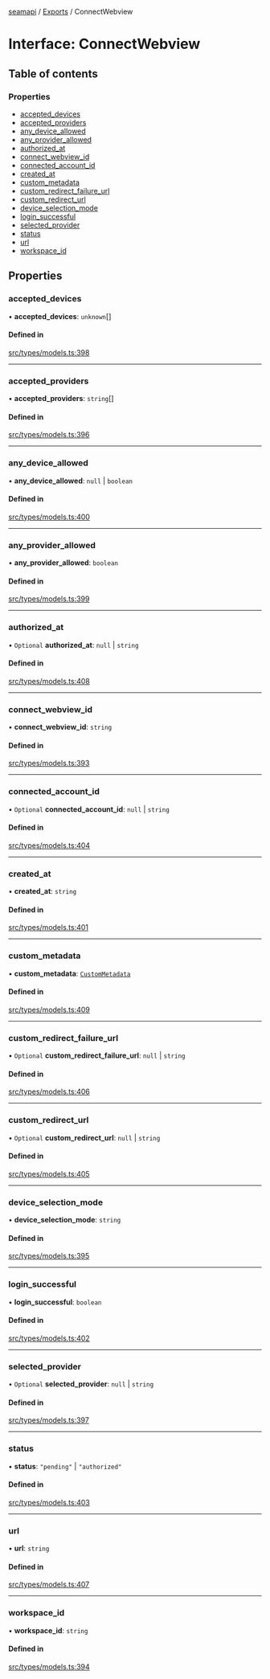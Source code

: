 [seamapi](../README.md) / [Exports](../modules.md) / ConnectWebview

# Interface: ConnectWebview

## Table of contents

### Properties

- [accepted\_devices](ConnectWebview.md#accepted_devices)
- [accepted\_providers](ConnectWebview.md#accepted_providers)
- [any\_device\_allowed](ConnectWebview.md#any_device_allowed)
- [any\_provider\_allowed](ConnectWebview.md#any_provider_allowed)
- [authorized\_at](ConnectWebview.md#authorized_at)
- [connect\_webview\_id](ConnectWebview.md#connect_webview_id)
- [connected\_account\_id](ConnectWebview.md#connected_account_id)
- [created\_at](ConnectWebview.md#created_at)
- [custom\_metadata](ConnectWebview.md#custom_metadata)
- [custom\_redirect\_failure\_url](ConnectWebview.md#custom_redirect_failure_url)
- [custom\_redirect\_url](ConnectWebview.md#custom_redirect_url)
- [device\_selection\_mode](ConnectWebview.md#device_selection_mode)
- [login\_successful](ConnectWebview.md#login_successful)
- [selected\_provider](ConnectWebview.md#selected_provider)
- [status](ConnectWebview.md#status)
- [url](ConnectWebview.md#url)
- [workspace\_id](ConnectWebview.md#workspace_id)

## Properties

### accepted\_devices

• **accepted\_devices**: `unknown`[]

#### Defined in

[src/types/models.ts:398](https://github.com/seamapi/javascript/blob/main/src/types/models.ts#L398)

___

### accepted\_providers

• **accepted\_providers**: `string`[]

#### Defined in

[src/types/models.ts:396](https://github.com/seamapi/javascript/blob/main/src/types/models.ts#L396)

___

### any\_device\_allowed

• **any\_device\_allowed**: ``null`` \| `boolean`

#### Defined in

[src/types/models.ts:400](https://github.com/seamapi/javascript/blob/main/src/types/models.ts#L400)

___

### any\_provider\_allowed

• **any\_provider\_allowed**: `boolean`

#### Defined in

[src/types/models.ts:399](https://github.com/seamapi/javascript/blob/main/src/types/models.ts#L399)

___

### authorized\_at

• `Optional` **authorized\_at**: ``null`` \| `string`

#### Defined in

[src/types/models.ts:408](https://github.com/seamapi/javascript/blob/main/src/types/models.ts#L408)

___

### connect\_webview\_id

• **connect\_webview\_id**: `string`

#### Defined in

[src/types/models.ts:393](https://github.com/seamapi/javascript/blob/main/src/types/models.ts#L393)

___

### connected\_account\_id

• `Optional` **connected\_account\_id**: ``null`` \| `string`

#### Defined in

[src/types/models.ts:404](https://github.com/seamapi/javascript/blob/main/src/types/models.ts#L404)

___

### created\_at

• **created\_at**: `string`

#### Defined in

[src/types/models.ts:401](https://github.com/seamapi/javascript/blob/main/src/types/models.ts#L401)

___

### custom\_metadata

• **custom\_metadata**: [`CustomMetadata`](../modules.md#custommetadata)

#### Defined in

[src/types/models.ts:409](https://github.com/seamapi/javascript/blob/main/src/types/models.ts#L409)

___

### custom\_redirect\_failure\_url

• `Optional` **custom\_redirect\_failure\_url**: ``null`` \| `string`

#### Defined in

[src/types/models.ts:406](https://github.com/seamapi/javascript/blob/main/src/types/models.ts#L406)

___

### custom\_redirect\_url

• `Optional` **custom\_redirect\_url**: ``null`` \| `string`

#### Defined in

[src/types/models.ts:405](https://github.com/seamapi/javascript/blob/main/src/types/models.ts#L405)

___

### device\_selection\_mode

• **device\_selection\_mode**: `string`

#### Defined in

[src/types/models.ts:395](https://github.com/seamapi/javascript/blob/main/src/types/models.ts#L395)

___

### login\_successful

• **login\_successful**: `boolean`

#### Defined in

[src/types/models.ts:402](https://github.com/seamapi/javascript/blob/main/src/types/models.ts#L402)

___

### selected\_provider

• `Optional` **selected\_provider**: ``null`` \| `string`

#### Defined in

[src/types/models.ts:397](https://github.com/seamapi/javascript/blob/main/src/types/models.ts#L397)

___

### status

• **status**: ``"pending"`` \| ``"authorized"``

#### Defined in

[src/types/models.ts:403](https://github.com/seamapi/javascript/blob/main/src/types/models.ts#L403)

___

### url

• **url**: `string`

#### Defined in

[src/types/models.ts:407](https://github.com/seamapi/javascript/blob/main/src/types/models.ts#L407)

___

### workspace\_id

• **workspace\_id**: `string`

#### Defined in

[src/types/models.ts:394](https://github.com/seamapi/javascript/blob/main/src/types/models.ts#L394)
